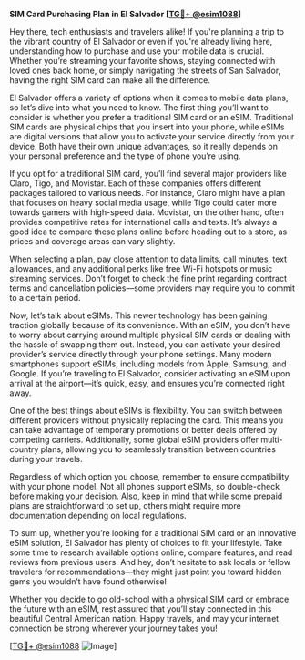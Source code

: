 **SIM Card Purchasing Plan in El Salvador [[TG💪+ @esim1088](https://t.me/s/esim1088)]**

Hey there, tech enthusiasts and travelers alike! If you're planning a trip to the vibrant country of El Salvador or even if you're already living here, understanding how to purchase and use your mobile data is crucial. Whether you’re streaming your favorite shows, staying connected with loved ones back home, or simply navigating the streets of San Salvador, having the right SIM card can make all the difference.

El Salvador offers a variety of options when it comes to mobile data plans, so let’s dive into what you need to know. The first thing you’ll want to consider is whether you prefer a traditional SIM card or an eSIM. Traditional SIM cards are physical chips that you insert into your phone, while eSIMs are digital versions that allow you to activate your service directly from your device. Both have their own unique advantages, so it really depends on your personal preference and the type of phone you’re using.

If you opt for a traditional SIM card, you’ll find several major providers like Claro, Tigo, and Movistar. Each of these companies offers different packages tailored to various needs. For instance, Claro might have a plan that focuses on heavy social media usage, while Tigo could cater more towards gamers with high-speed data. Movistar, on the other hand, often provides competitive rates for international calls and texts. It’s always a good idea to compare these plans online before heading out to a store, as prices and coverage areas can vary slightly.

When selecting a plan, pay close attention to data limits, call minutes, text allowances, and any additional perks like free Wi-Fi hotspots or music streaming services. Don’t forget to check the fine print regarding contract terms and cancellation policies—some providers may require you to commit to a certain period.

Now, let’s talk about eSIMs. This newer technology has been gaining traction globally because of its convenience. With an eSIM, you don’t have to worry about carrying around multiple physical SIM cards or dealing with the hassle of swapping them out. Instead, you can activate your desired provider’s service directly through your phone settings. Many modern smartphones support eSIMs, including models from Apple, Samsung, and Google. If you’re traveling to El Salvador, consider activating an eSIM upon arrival at the airport—it’s quick, easy, and ensures you’re connected right away.

One of the best things about eSIMs is flexibility. You can switch between different providers without physically replacing the card. This means you can take advantage of temporary promotions or better deals offered by competing carriers. Additionally, some global eSIM providers offer multi-country plans, allowing you to seamlessly transition between countries during your travels.

Regardless of which option you choose, remember to ensure compatibility with your phone model. Not all phones support eSIMs, so double-check before making your decision. Also, keep in mind that while some prepaid plans are straightforward to set up, others might require more documentation depending on local regulations.

To sum up, whether you’re looking for a traditional SIM card or an innovative eSIM solution, El Salvador has plenty of choices to fit your lifestyle. Take some time to research available options online, compare features, and read reviews from previous users. And hey, don’t hesitate to ask locals or fellow travelers for recommendations—they might just point you toward hidden gems you wouldn’t have found otherwise!

Whether you decide to go old-school with a physical SIM card or embrace the future with an eSIM, rest assured that you’ll stay connected in this beautiful Central American nation. Happy travels, and may your internet connection be strong wherever your journey takes you!

[[TG💪+ @esim1088](https://t.me/s/esim1088) ![Image](https://i.postimg.cc/Y0z9fWf4/image.png)]